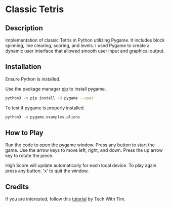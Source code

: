 # Classic Tetris

## Description
Implementation of classic Tetris in Python utilizing Pygame. It includes block spinning, line clearing, scoring, and levels. I used Pygame to create a dynamic user interface that allowed smooth user input and graphical output. 

## Installation
Ensure Python is installed.

Use the package manager [pip](https://pip.pypa.io/en/stable/) to install pygame.

```bash
python3 -m pip install -U pygame --user
```

To test if pygame is properly installed.
```bash
python3 -m pygame.examples.aliens
```

## How to Play

Run the code to open the pygame window.
Press any button to start the game.
Use the arrow keys to move left, right, and down. Press the up arrow key to rotate the piece.

High Score will update automatically for each local device. To play again press any button. 'x' to quit the window.

## Credits
If you are interested, follow this [tutorial](https://www.techwithtim.net/tutorials/game-development-with-python/tetris-pygame/tutorial-1) by Tech With Tim.
